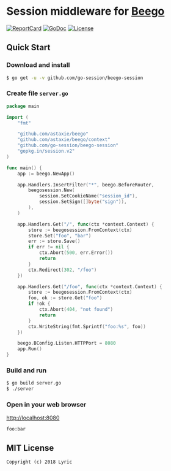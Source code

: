 # Session middleware for [Beego](https://github.com/astaxie/beego)

[![ReportCard][reportcard-image]][reportcard-url] [![GoDoc][godoc-image]][godoc-url] [![License][license-image]][license-url]

## Quick Start

### Download and install

```bash
$ go get -u -v github.com/go-session/beego-session
```

### Create file `server.go`

```go
package main

import (
	"fmt"

	"github.com/astaxie/beego"
	"github.com/astaxie/beego/context"
	"github.com/go-session/beego-session"
	"gopkg.in/session.v2"
)

func main() {
	app := beego.NewApp()

	app.Handlers.InsertFilter("*", beego.BeforeRouter,
		beegosession.New(
			session.SetCookieName("session_id"),
			session.SetSign([]byte("sign")),
		),
	)

	app.Handlers.Get("/", func(ctx *context.Context) {
		store := beegosession.FromContext(ctx)
		store.Set("foo", "bar")
		err := store.Save()
		if err != nil {
			ctx.Abort(500, err.Error())
			return
		}
		ctx.Redirect(302, "/foo")
	})

	app.Handlers.Get("/foo", func(ctx *context.Context) {
		store := beegosession.FromContext(ctx)
		foo, ok := store.Get("foo")
		if !ok {
			ctx.Abort(404, "not found")
			return
		}
		ctx.WriteString(fmt.Sprintf("foo:%s", foo))
	})

	beego.BConfig.Listen.HTTPPort = 8080
	app.Run()
}
```

### Build and run

```bash
$ go build server.go
$ ./server
```

### Open in your web browser

<http://localhost:8080>

    foo:bar


## MIT License

    Copyright (c) 2018 Lyric

[reportcard-url]: https://goreportcard.com/report/github.com/go-session/beego-session
[reportcard-image]: https://goreportcard.com/badge/github.com/go-session/beego-session
[godoc-url]: https://godoc.org/github.com/go-session/beego-session
[godoc-image]: https://godoc.org/github.com/go-session/beego-session?status.svg
[license-url]: http://opensource.org/licenses/MIT
[license-image]: https://img.shields.io/npm/l/express.svg
